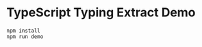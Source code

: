 TypeScript Typing Extract Demo
============================================

```
npm install
npm run demo
```
